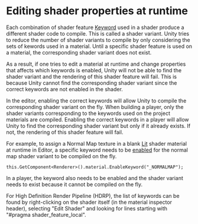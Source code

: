 # Editing shader properties at runtime

Each combination of shader feature [Keyword](https://docs.unity3d.com/Manual/SL-MultipleProgramVariants.html) used in a shader produce a different shader code to compile. This is called a shader variant. Unity tries to reduce the number of shader variants to compile by only considering the sets of kewords used in a material. Until a specific shader feature is used on a material, the corresponding shader variant does not exist. 

As a result, if one tries to edit a material at runtime and change properties that affects which keywords is enabled, Unity will not be able to find the shader variant and the rendering of this shader feature will fail. 
This is because Unity cannot find the corresponding shader variant since the correct keywords are not enabled in the shader. 

In the editor, enabling the correct keywords will allow Unity to compile the corresponding shader variant on the fly. 
When building a player, only the shader variants corresponding to the keywords used on the project materials are compiled. Enabling the correct keywords in a player will allow Unity to find the corresponding shader variant but only if it already exists. If not, the rendering of this shader feature will fail.

For example, to assign a Normal Map texture in a blank [Lit](Lit-Shader.md) shader material at runtime in Editor, a specific keyword needs to be [enabled](https://docs.unity3d.com/ScriptReference/Material.EnableKeyword.html) for the normal map shader variant to be compiled on the fly. 

```
this.GetComponent<Renderer>().material.EnableKeyword("_NORMALMAP");
```

In a player, the keyword also needs to be enabled and the shader variant needs to exist because it cannot be compiled on the fly.

For High Definition Render Pipeline (HDRP), the list of keywords can be found by right-clicking on the shader itself (in the material inspector header), selecting "Edit Shader" and looking for lines starting with "#pragma shader_feature_local".
